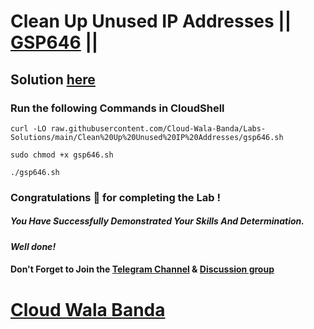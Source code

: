 # Clean Up Unused IP Addresses || [GSP646](https://www.cloudskillsboost.google/focuses/7841?parent=catalog) ||

## Solution [here](https://youtu.be/u9tn1s4GgkU)

### Run the following Commands in CloudShell

```
curl -LO raw.githubusercontent.com/Cloud-Wala-Banda/Labs-Solutions/main/Clean%20Up%20Unused%20IP%20Addresses/gsp646.sh

sudo chmod +x gsp646.sh

./gsp646.sh
```

### Congratulations 🎉 for completing the Lab !

##### *You Have Successfully Demonstrated Your Skills And Determination.*

#### *Well done!*

#### Don't Forget to Join the [Telegram Channel](https://t.me/cloudwalabanda) & [Discussion group](https://t.me/cloudwalabandachats)

# [Cloud Wala Banda](https://www.youtube.com/@cloudwalabanda)
